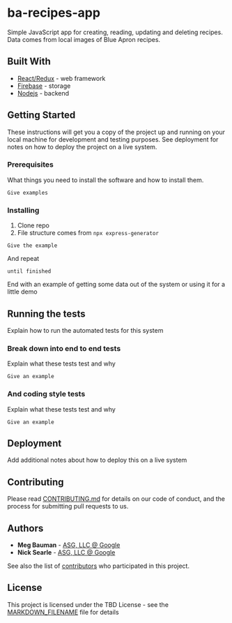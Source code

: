 # ba-recipes-app

Simple JavaScript app for creating, reading, updating and deleting recipes. Data comes from local images of Blue Apron recipes.

## Built With

* [React/Redux](https://reactjs.org/docs/getting-started.html) - web framework
* [Firebase](link) - storage
* [Nodejs](link) - backend

## Getting Started

These instructions will get you a copy of the project up and running on your local machine for development and testing purposes. See deployment for notes on how to deploy the project on a live system.

### Prerequisites

What things you need to install the software and how to install them.

```
Give examples
```

### Installing

1. Clone repo
2. File structure comes from `npx express-generator`

```
Give the example
```

And repeat

```
until finished
```

End with an example of getting some data out of the system or using it for a little demo

## Running the tests

Explain how to run the automated tests for this system

### Break down into end to end tests

Explain what these tests test and why

```
Give an example
```

### And coding style tests

Explain what these tests test and why

```
Give an example
```

## Deployment

Add additional notes about how to deploy this on a live system

## Contributing

Please read [CONTRIBUTING.md](https://gist.github.com/PurpleBooth/b24679402957c63ec426) for details on our code of conduct, and the process for submitting pull requests to us.

## Authors

* **Meg Bauman** - [ASG, LLC @ Google](https://github.com/mehgellan)
* **Nick Searle** - [ASG, LLC @ Google](https://github.com/nasearle)

See also the list of [contributors](https://github.com/your/project/contributors) who participated in this project.

## License

This project is licensed under the TBD License - see the [MARKDOWN_FILENAME](MARKDOWN_FILE) file for details



